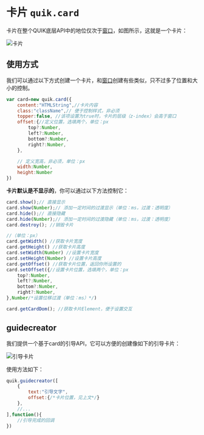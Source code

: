 # 卡片 `quik.card`

卡片在整个QUIK底层API中的地位仅次于[窗口](/docs/API/%E7%AA%97%E5%8F%A3.html)，如图所示，这就是一个卡片：

![卡片](https://image.gumengya.cn/i/2024/06/23/6677d6c32ac27.png)

## 使用方式

我们可以通过以下方式创建一个卡片，和[窗口](/docs/API/%E7%AA%97%E5%8F%A3.html)创建有些类似，只不过多了位置和大小的控制。

```javascript
var card=new quik.card({
    content:"HTMLString",//卡片内容
    class:"className",// 便于控制样式，非必须
    topper:false, //该项设置为true时，卡片的层级（z-index）会高于窗口
    offset:{//定义位置，选填两个，单位：px
        top?:Number,
        left?:Number,
        bottom?:Number,
        right?:Number,
    },

    // 定义宽高，非必须，单位：px
    width:Number,
    height:Number
})
```

**卡片默认是不显示的**，你可以通过以下方法控制它：

```javascript
card.show();// 直接显示
card.show(Number);// 添加一定时间的过渡显示（单位：ms，过渡：透明度）
card.hide();// 直接隐藏
card.hide(Number);// 添加一定时间的过渡隐藏（单位：ms，过渡：透明度）
card.destroy(); //销毁卡片

//（单位：px）
card.getWidth() //获取卡片宽度
card.getHeight() //获取卡片高度
card.setWidth(Number) //设置卡片宽度
card.setHeight(Number) //设置卡片高度
card.getOffset() //获取卡片位置，返回你所设置的
card.setOffset({//设置卡片位置，选填两个，单位：px
    top?:Number,
    left?:Number,
    bottom?:Number,
    right?:Number,
},Number/*设置位移过渡（单位：ms）*/)

card.getCardDom(); //获取卡片Element，便于设置交互
```

## guidecreator

我们提供一个基于card的引导API，它可以方便的创建像如下的引导卡片：

![引导卡片](https://image.gmya.net/i/2024/07/17/669779bbcac5f.png)


使用方法如下：
```javascript
quik.guidecreator([
    {
        text:"引导文字",
        offset:{/*卡片位置，见上文*/}
    },
    //...
],function(){
    //引导完成的回调
})
```